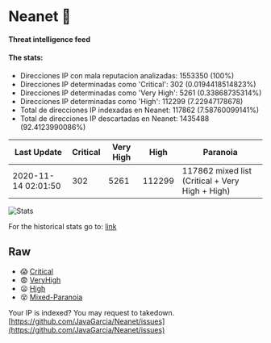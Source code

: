 # Neanet :hocho:
#### Threat intelligence feed
#### The stats:

- Direcciones IP con mala reputacion analizadas: 1553350 (100%)
- Direcciones IP determinadas como 'Critical':  302 (0.0194418514823%)
- Direcciones IP determinadas como 'Very High':  5261 (0.33868735314%)
- Direcciones IP determinadas como 'High':  112299 (7.22947178678)
- Total de direcciones IP indexadas en Neanet:  117862 (7.58760099141%)
- Total de direcciones IP descartadas en Neanet:  1435488 (92.4123990086%)

| Last Update | Critical | Very High | High | Paranoia |
| --- | --- | --- | --- | --- |
| 2020-11-14 02:01:50 | 302 | 5261 | 112299 | 117862 mixed list (Critical + Very High + High)|

![Stats](https://docs.google.com/spreadsheets/d/e/2PACX-1vSnaNMIXVabIpDJjufMlzH7poXnshF3mgd8Is1g9ytUEzVsP5my4Trn8f-xkoLLQ38xpL3HtmUexLo6/pubchart?oid=501124687&format=image)

For the historical stats go to: [link](/stats.csv)
## Raw
- :scream: [Critical](https://raw.githubusercontent.com/JavaGarcia/Neanet/master/blacklists/neanet_critical.txt)
- :fearful: [VeryHigh](https://raw.githubusercontent.com/JavaGarcia/Neanet/master/blacklists/neanet_veryHigh.txtt)
- :frowning: [High](https://raw.githubusercontent.com/JavaGarcia/Neanet/master/blacklists/neanet_high.txt)
- :dizzy_face: [Mixed-Paranoia](https://raw.githubusercontent.com/JavaGarcia/Neanet/master/blacklists/neanet_all.txt)


Your IP is indexed? You may request to takedown. [https://github.com/JavaGarcia/Neanet/issues](https://github.com/JavaGarcia/Neanet/issues)














































































































































































































































































































































































































































































































































































































































































































































































































































































































































































































































































































































































































































































































































































































































































































































































































































































































































































































































































































































































































































































































































































































